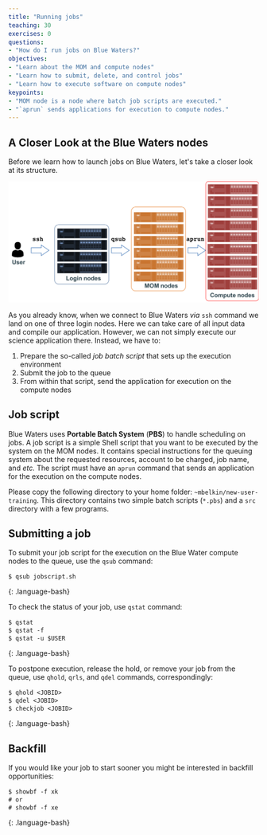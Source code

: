 ```yaml
---
title: "Running jobs"
teaching: 30
exercises: 0
questions:
- "How do I run jobs on Blue Waters?"
objectives:
- "Learn about the MOM and compute nodes"
- "Learn how to submit, delete, and control jobs"
- "Learn how to execute software on compute nodes"
keypoints:
- "MOM node is a node where batch job scripts are executed."
- "`aprun` sends applications for execution to compute nodes."
---
```


## A Closer Look at the Blue Waters nodes

Before we learn how to launch jobs on Blue Waters,
let's take a closer look at its structure.

![Blue Waters nodes](../fig/BW-nodes.png)


As you already know, when we connect to Blue Waters _via_ `ssh` command we land on one
of three login nodes. Here we can take care of all input data and compile our application.
However, we can not simply execute our science  application there. Instead, we have to:

1. Prepare the so-called _job batch script_ that sets up the execution environment
2. Submit the job to the queue
3. From within that script, send the application for execution on the compute nodes

## Job script

Blue Waters uses **Portable Batch System** (**PBS**) to handle scheduling on jobs.  A job script is
a simple Shell script that you want to be executed by the system on the MOM nodes.  It contains
special instructions for the queuing system about the requested resources, account to be charged,
job name, and _etc._ The script must have an `aprun` command that sends an application for the
execution on the compute nodes.

Please copy the following directory to your home folder: `~mbelkin/new-user-training`.
This directory contains two simple batch scripts (`*.pbs`) and a `src` directory with
a few programs.


## Submitting a job

To submit your job script for the execution on the Blue Water compute nodes
to the queue, use the `qsub` command:
~~~
$ qsub jobscript.sh
~~~
{: .language-bash}

To check the status of your job, use `qstat` command:
~~~
$ qstat
$ qstat -f
$ qstat -u $USER
~~~
{: .language-bash}

To postpone execution, release the hold, or remove your job from the queue, use `qhold`, `qrls`, and
`qdel` commands, correspondingly:
~~~
$ qhold <JOBID>
$ qdel <JOBID>
$ checkjob <JOBID>
~~~
{: .language-bash}


## Backfill

If you would like your job to start sooner you might be interested in backfill opportunities:

~~~
$ showbf -f xk
# or
# showbf -f xe
~~~
{: .language-bash}

